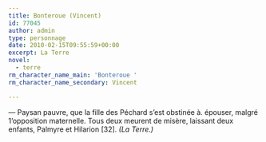 ```yaml
---
title: Bonteroue (Vincent)
id: 77045
author: admin
type: personnage
date: 2010-02-15T09:55:59+00:00
excerpt: La Terre
novel:
  - terre
rm_character_name_main: 'Bonteroue '
rm_character_name_secondary: Vincent

---
```

— Paysan pauvre, que la fille des Péchard s&rsquo;est obstinée à. épouser, malgré 1&rsquo;opposition maternelle. Tous deux meurent de misère, laissant deux enfants, Palmyre et Hilarion [32]. _(La Terre.)_